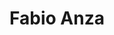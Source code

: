 ---
# Display name
title: Fabio Anza
weight: 5
first_name: Fabio
last_name: Anza

# Is this the primary user of the site?
superuser: false

role:

# Organizations/Affiliations
organizations:
  - name: Universita degli studi di Trieste

social:
  - icon: globe
    icon_pack: fas
    link: https://www.fabioanza.com/
  - icon: envelope
    icon_pack: fas
    link: 'mailto:fanza@ucdavis.edu'
  - icon: google-scholar
    icon_pack: ai
    link: https://scholar.google.it/citations?user=LgwbKf8AAAAJ&hl=it

# Organizational groups that you belong to (for People widget)
#   Set this to `[]` or comment out if you are not using People widget.
user_groups:
  - Invited Speaker
---